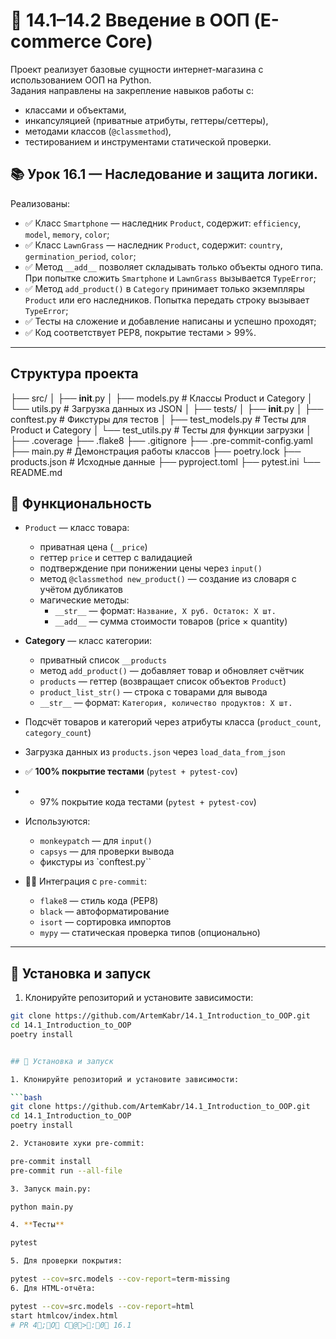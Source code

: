 

# 📘 14.1–14.2 Введение в ООП (E-commerce Core)

Проект реализует базовые сущности интернет-магазина с использованием ООП на Python.  
Задания направлены на закрепление навыков работы с:
- классами и объектами,
- инкапсуляцией (приватные атрибуты, геттеры/сеттеры),
- методами классов (`@classmethod`),
- тестированием и инструментами статической проверки.


## 📚 Урок 16.1 — Наследование и защита логики.

Реализованы:

- ✅ Класс `Smartphone` — наследник `Product`, содержит: `efficiency`, `model`, `memory`, `color`;
- ✅ Класс `LawnGrass` — наследник `Product`, содержит: `country`, `germination_period`, `color`;
- ✅ Метод `__add__` позволяет складывать только объекты одного типа. При попытке сложить `Smartphone` и `LawnGrass` вызывается `TypeError`;
- ✅ Метод `add_product()` в `Category` принимает только экземпляры `Product` или его наследников. Попытка передать строку вызывает `TypeError`;
- ✅ Тесты на сложение и добавление написаны и успешно проходят;
- ✅ Код соответствует PEP8, покрытие тестами > 99%.

---
## Структура проекта

├── src/
│   ├── __init__.py
│   ├── models.py           # Классы Product и Category
│   └── utils.py            # Загрузка данных из JSON
│
├── tests/
│   ├── __init__.py
│   ├── conftest.py         # Фикстуры для тестов
│   ├── test_models.py      # Тесты для Product и Category
│   └── test_utils.py       # Тесты для функции загрузки
│
├── .coverage
├── .flake8
├── .gitignore
├── .pre-commit-config.yaml
├── main.py                 # Демонстрация работы классов
├── poetry.lock
├── products.json           # Исходные данные
├── pyproject.toml
├── pytest.ini
└── README.md


## 🚀 Функциональность

- `Product` — класс товара:
    - приватная цена (`__price`)
  - геттер `price` и сеттер с валидацией
  - подтверждение при понижении цены через `input()`
  - метод `@classmethod new_product()` — создание из словаря с учётом дубликатов
  - магические методы:
    - `__str__` — формат: `Название, X руб. Остаток: X шт.`
    - `__add__` — сумма стоимости товаров (price × quantity)

- **Category** — класс категории:
  - приватный список `__products`
  - метод `add_product()` — добавляет товар и обновляет счётчик
  - `products` — геттер (возвращает список объектов `Product`)
  - `product_list_str()` — строка с товарами для вывода
  - `__str__` — формат: `Категория, количество продуктов: X шт.`

- Подсчёт товаров и категорий через атрибуты класса (`product_count`, `category_count`)
- Загрузка данных из `products.json` через `load_data_from_json`

- ✅ **100% покрытие тестами** (`pytest + pytest-cov`)
- - 97% покрытие кода тестами (`pytest + pytest-cov`)
- Используются:
  - `monkeypatch` — для `input()`
  - `capsys` — для проверки вывода
  - фикстуры из `conftest.py``

- 👨‍🔧 Интеграция с `pre-commit`:
  - `flake8` — стиль кода (PEP8)
  - `black` — автоформатирование
  - `isort` — сортировка импортов
  - `mypy` — статическая проверка типов (опционально)

---

## 🧰 Установка и запуск

1. Клонируйте репозиторий и установите зависимости:

```bash
git clone https://github.com/ArtemKabr/14.1_Introduction_to_OOP.git
cd 14.1_Introduction_to_OOP
poetry install


## 🧰 Установка и запуск

1. Клонируйте репозиторий и установите зависимости:

```bash
git clone https://github.com/ArtemKabr/14.1_Introduction_to_OOP.git
cd 14.1_Introduction_to_OOP
poetry install

2. Установите хуки pre-commit:

pre-commit install
pre-commit run --all-file

3. Запуск main.py:

python main.py

4. **Тесты**

pytest

5. Для проверки покрытия:

pytest --cov=src.models --cov-report=term-missing
6. Для HTML-отчёта:

pytest --cov=src.models --cov-report=html
start htmlcov/index.html
#   P R   4;O  C@>:0  1 6 . 1 
 
 